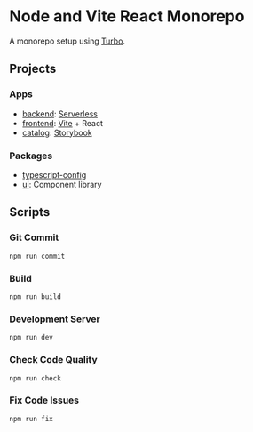 # Node and Vite React Monorepo

A monorepo setup using [Turbo](https://turbo.build).

## Projects

### Apps

- [backend](apps/backend): [Serverless](https://serverless.com)
- [frontend](apps/frontend): [Vite](https://vitejs.dev) + React
- [catalog](apps/catalog): [Storybook](https://storybook.js.org)

### Packages

- [typescript-config](packages/typescript-config)
- [ui](packages/ui): Component library

## Scripts

### Git Commit

```shell
npm run commit
```

### Build

```shell
npm run build
```

### Development Server

```shell
npm run dev
```

### Check Code Quality

```shell
npm run check
```

### Fix Code Issues

```shell
npm run fix
```
